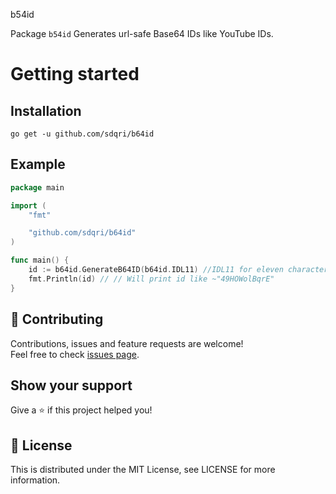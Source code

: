 b54id

Package `b54id` Generates url-safe Base64 IDs like YouTube IDs.

# Getting started

## Installation

```shell
go get -u github.com/sdqri/b64id
```

## Example

```go
package main

import (
	"fmt"

	"github.com/sdqri/b64id"
)

func main() {
	id := b64id.GenerateB64ID(b64id.IDL11) //IDL11 for eleven character length IDSs
	fmt.Println(id) // // Will print id like ~"49HOWolBqrE"
}
```

## 🤝 Contributing

Contributions, issues and feature requests are welcome!<br />Feel free to check [issues page](issues).

## Show your support

Give a ⭐️ if this project helped you!

## 📝 License

This is distributed under the MIT License, see LICENSE for more information.
